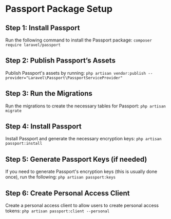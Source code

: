 # Passport Package Setup

## Step 1: Install Passport
Run the following command to install the Passport package:
`composer require laravel/passport`

## Step 2: Publish Passport’s Assets
Publish Passport's assets by running:
`php artisan vendor:publish --provider="Laravel\Passport\PassportServiceProvider"`

## Step 3: Run the Migrations
Run the migrations to create the necessary tables for Passport:
`php artisan migrate`

## Step 4: Install Passport
Install Passport and generate the necessary encryption keys:
`php artisan passport:install`

## Step 5: Generate Passport Keys (if needed)
If you need to generate Passport's encryption keys (this is usually done once), run the following:
`php artisan passport:keys`

## Step 6: Create Personal Access Client
Create a personal access client to allow users to create personal access tokens:
`php artisan passport:client --personal`

